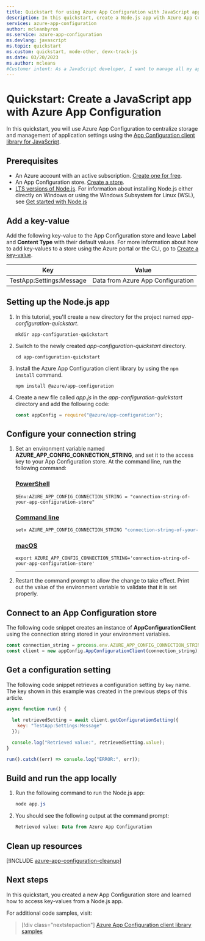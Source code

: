 ```yaml
---
title: Quickstart for using Azure App Configuration with JavaScript apps | Microsoft Docs
description: In this quickstart, create a Node.js app with Azure App Configuration to centralize storage and management of application settings separate from your code.
services: azure-app-configuration
author: mcleanbyron
ms.service: azure-app-configuration
ms.devlang: javascript
ms.topic: quickstart
ms.custom: quickstart, mode-other, devx-track-js
ms.date: 03/20/2023
ms.author: mcleans
#Customer intent: As a JavaScript developer, I want to manage all my app settings in one place.
---
```

# Quickstart: Create a JavaScript app with Azure App Configuration

In this quickstart, you will use Azure App Configuration to centralize storage and management of application settings using the [App Configuration client library for JavaScript](https://github.com/Azure/azure-sdk-for-js/blob/main/sdk/appconfiguration/app-configuration/README.md).

## Prerequisites

- An Azure account with an active subscription. [Create one for free](https://azure.microsoft.com/free/).
- An App Configuration store. [Create a store](./quickstart-azure-app-configuration-create.md#create-an-app-configuration-store).
- [LTS versions of Node.js](https://github.com/nodejs/release#release-schedule). For information about installing Node.js either directly on Windows or using the Windows Subsystem for Linux (WSL), see [Get started with Node.js](/windows/dev-environment/javascript/nodejs-overview)

## Add a key-value

Add the following key-value to the App Configuration store and leave **Label** and **Content Type** with their default values. For more information about how to add key-values to a store using the Azure portal or the CLI, go to [Create a key-value](./quickstart-azure-app-configuration-create.md#create-a-key-value).

| Key | Value |
|---|---|
| TestApp:Settings:Message | Data from Azure App Configuration |

## Setting up the Node.js app

1. In this tutorial, you'll create a new directory for the project named *app-configuration-quickstart*.

    ```console
    mkdir app-configuration-quickstart
    ```

1. Switch to the newly created *app-configuration-quickstart* directory.

    ```console
    cd app-configuration-quickstart
    ```

1. Install the Azure App Configuration client library by using the `npm install` command.

    ```console
    npm install @azure/app-configuration
    ```

1. Create a new file called *app.js* in the *app-configuration-quickstart* directory and add the following code:

   ```javascript
   const appConfig = require("@azure/app-configuration");
   ```

## Configure your connection string

1. Set an environment variable named **AZURE_APP_CONFIG_CONNECTION_STRING**, and set it to the access key to your App Configuration store. At the command line, run the following command:

    ### [PowerShell](#tab/azure-powershell)

    ```azurepowershell
    $Env:AZURE_APP_CONFIG_CONNECTION_STRING = "connection-string-of-your-app-configuration-store"
    ```

    ### [Command line](#tab/command-line)

    ```cmd
    setx AZURE_APP_CONFIG_CONNECTION_STRING "connection-string-of-your-app-configuration-store"
    ```

    ### [macOS](#tab/macOS)
    ```console
    export AZURE_APP_CONFIG_CONNECTION_STRING='connection-string-of-your-app-configuration-store'
    ```

    ---

2. Restart the command prompt to allow the change to take effect. Print out the value of the environment variable to validate that it is set properly.

## Connect to an App Configuration store

The following code snippet creates an instance of **AppConfigurationClient** using the connection string stored in your environment variables.

```javascript
const connection_string = process.env.AZURE_APP_CONFIG_CONNECTION_STRING;
const client = new appConfig.AppConfigurationClient(connection_string);
```

## Get a configuration setting

The following code snippet retrieves a configuration setting by `key` name. The key shown in this example was created in the previous steps of this article.

```javascript
async function run() {
  
  let retrievedSetting = await client.getConfigurationSetting({
    key: "TestApp:Settings:Message"
  });

  console.log("Retrieved value:", retrievedSetting.value);
}

run().catch((err) => console.log("ERROR:", err));
```

## Build and run the app locally

1. Run the following command to run the Node.js app:

   ```powershell
   node app.js
   ```
1. You should see the following output at the command prompt:

   ```powershell
   Retrieved value: Data from Azure App Configuration
   ```
## Clean up resources


[!INCLUDE [azure-app-configuration-cleanup](../../includes/azure-app-configuration-cleanup.md)]

## Next steps

In this quickstart, you created a new App Configuration store and learned how to access key-values from a Node.js app.

For additional code samples, visit:

> [!div class="nextstepaction"]
> [Azure App Configuration client library samples](https://github.com/Azure/azure-sdk-for-js/tree/main/sdk/appconfiguration/app-configuration/samples/v1/javascript)
